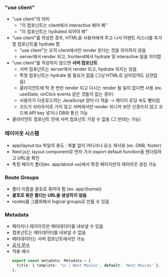 ### "use client"

- "use client"의 의미
  - "이 컴포넌트는 client에서 interactive 해야 해"
  - "이 컴포넌트는 hydrated 되어야 해"
- "use client"를 작성한 경우, HTML을 사용자에게 주고 나서 이벤트 리스너를 추가할 컴포넌트를 hydrate 함
  - "use client"는 오직 client에서만 render 된다는 것을 의미하지 않음
  - server에서 render 되고, frontend에서 hydrate 및 interactive 됨을 의미함
- "use client"를 작성하지 않으면 **서버 컴포넌트**
  - 서버 컴포넌트는 server에서 render 되고, hydrate 되지는 않음
  - 특정 컴포넌트는 hydrate 될 필요가 없음 (그냥 HTML로 남아있어도 상관없음)
  - 클라이언트에 딱 한 번만 render 되고 다시는 render 될 일이 없다면 사용 (ex. useState, onClick events 같은 것들이 없는 경우)
  - 사용자가 다운로드하는 JavaScript 양이 더 적음 -> 페이지 로딩 속도 빨라짐
  - 코드가 브라우저로 가지 않고 서버에서만 render 되니까 보안 신경쓰지 않고 코드에 API key 넣거나 DB와 통신 가능
- 클라이언트 컴포넌트 안에 서버 컴포넌트 가질 수 없음 (그 반대는 가능)

### 레이아웃 시스템

- app/layout.tsx 파일의 용도 : 복붙 없이 어디서나 요소 재사용 (ex. GNB, footer)
- Next.js는 layout component로 먼저 가서 export default function을 렌더링하고 URL을 확인
- 특정 페이지 폴더(ex. app/about-us)에서 특정 페이지만의 레이아웃 생성 가능

### Route Groups

- 폴더 이름을 괄호로 묶어야 함 (ex. app/(home))
- **괄호로 묶은 폴더는 URL을 생성하지 않음**
- routes를 그룹화해서 logical groups로 만들 수 있음

### Metadata

- 페이지나 레이아웃만 메타데이터를 내보낼 수 있음
- 컴포넌트는 메타데이터를 내보낼 수 없음
- 메타데이터는 서버 컴포넌트에서만 가능
- [공식 문서](https://nextjs.org/docs/app/api-reference/functions/generate-metadata)
- 적용 예시
  ```typescript
  export const metadata: Metadata = {
    title: { template: '%s | Next Movies', default: 'Next Movies' },
  };
  ```
